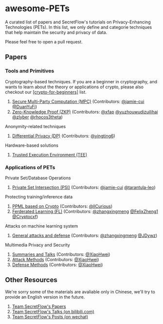 # awesome-PETs

A curated list of papers and SecretFlow's tutorials on Privacy-Enhancing Technologies (PETs). In this list, we only define and categorie techniques that help maintain the security and privacy of data.

Please feel free to open a pull request.

## Papers

### Tools and Primitives

Cryptography-based techniques. If you are a beginner in cryptography, and wants to learn about the theory or applications of crypto, please also checkout our [[crypto-for-beginners]](tutorials/crypto-beginner.md) list.

1. [Secure Multi-Party Computation (MPC)](papers/tools/mpc.md)  (Contributors: [@jamie-cui](https://www.github.com/jamie-cui) [@DuanYuFi](https://github.com/DuanYuFi))
2. [Zero-Knowledge Proof (ZKP)](papers/tools/zkp.md) (Contributors: [@xfap](https://www.github.com/xfap) [@yuzhouwudizuilihai](https://github.com/yuzhouwudizuilihai) [@zlyber](https://api.github.com/users/zlyber) [@rhocos3theta](https://github.com/rhocos3theta))

Anonymity-related techniques

1. [Differential Privacy (DP)](papers/tools/dp.md) (Contributors: [@yingting6](https://www.github.com/yingting6))

Hardware-based solutions

1. [Trusted Execution Environment (TEE)](papers/tools/tee.md)

### Applications of PETs

Private Set/Database Operations

1. [Private Set Intersection (PSI)](papers/applications/set/psi.md) (Contributors: [@jamie-cui](https://www.github.com/jamie-cui) [@tarantula-leo](https://www.github.com/tarantula-leo))
<!-- 2. [Private Set Union (PSU)](papers/psu.md) -->
<!-- 3. [Private Information Retrival (PIR)](papers/pir.md) -->

Protecting training/inference data

1. [PPML based on Crypto](papers/applications/ppml/ppml_crypto.md) (Contributors: [@llCurious](https://www.github.com/llCurious))
2. [Ferderated Learning (FL)](papers/applications/ppml/fl/fl.md) (Contributors: [@zhangxingmeng](https://www.github.com/zhangxingmeng) [@FelixZheng1](https://www.github.com/FelixZheng1) [@Cryptocxf](https://github.com/Cryptocxf))
<!-- 3. [Split Learning (SL)](papers/applications/ppml/sl.md) (Contributors: [@yingting6](https://www.github.com/yingting6)) -->

Attacks on machine learning system

1. [General attacks and defense](papers/applications/aml/attack_defense.md) (Contributors: [@zhangxingmeng](https://www.github.com/zhangxingmeng) [@JDywz](https://github.com/JdYwz))

Multimedia Privacy and Security

1. [Summaries and Talks](papers/applications/multimedia/summary.md) (Contributors: [@XiaoHwei](https://www.github.com/XiaoHwei))
2. [Attack Methods](papers/applications/multimedia/attack.md) (Contributors: [@XiaoHwei](https://www.github.com/XiaoHwei))
3. [Defense Methods](papers/applications/multimedia/defense.md) (Contributors: [@XiaoHwei](https://www.github.com/XiaoHwei))

## Other Resources

We're sorry some of the materials are avaliable only in Chinese, we'll try to provide an English version in the future.

1. [Team SecretFlow's Papers](papers/secretflow.md)
2. [Team SecretFlow's Talks (on bilibili.com)](tutorials/talks.md)
3. [Team SecretFlow's Posts (on wechat)](tutorials/posts.md)
